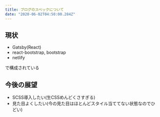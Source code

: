 ```yaml
---
title: ブログのスペックについて
date: "2020-06-02T04:50:00.284Z"
---
```


## 現状
- Gatsby(React)
- react-bootstrap, bootstrap
- netlify

で構成されている

## 今後の展望
- SCSS導入したい(生CSSめんどくさすぎる)
- 見た目よくしたい(今の見た目はほとんどスタイル当ててない状態なのでひどい)
